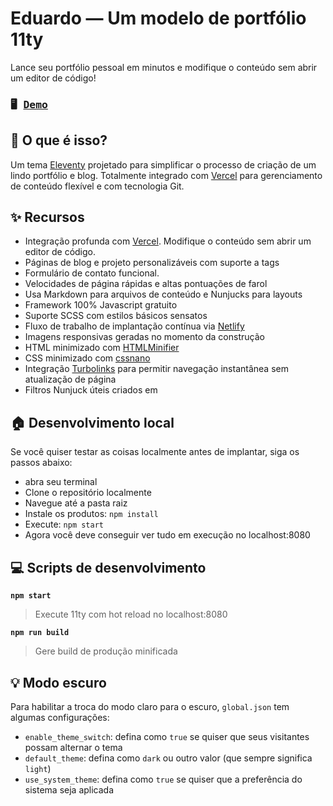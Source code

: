 # Eduardo — Um modelo de portfólio 11ty
Lance seu portfólio pessoal em minutos e modifique o conteúdo sem abrir um editor de código!

### <pre>🖥 [Demo](https://eduardooliveira.dev/)</pre>

## 🤔 O que é isso?
Um tema [Eleventy](https://www.11ty.io/) projetado para simplificar o processo de criação de um lindo portfólio e blog. Totalmente integrado com [Vercel](https://vercel.com/) para gerenciamento de conteúdo flexível e com tecnologia Git.

## ✨ Recursos
* Integração profunda com [Vercel](https://vercel.com/). Modifique o conteúdo sem abrir um editor de código.
* Páginas de blog e projeto personalizáveis ​​com suporte a tags
* Formulário de contato funcional.
* Velocidades de página rápidas e altas pontuações de farol
* Usa Markdown para arquivos de conteúdo e Nunjucks para layouts
* Framework 100% Javascript gratuito
* Suporte SCSS com estilos básicos sensatos
* Fluxo de trabalho de implantação contínua via [Netlify](https://www.netlify.com/)
* Imagens responsivas geradas no momento da construção
* HTML minimizado com [HTMLMinifier](https://github.com/kangax/html-minifier)
* CSS minimizado com [cssnano](https://github.com/cssnano/cssnano)
* Integração [Turbolinks](https://github.com/turbolinks/turbolinks) para permitir navegação instantânea sem atualização de página
* Filtros Nunjuck úteis criados em

## 🏠 Desenvolvimento local
Se você quiser testar as coisas localmente antes de implantar, siga os passos abaixo:

- abra seu terminal
- Clone o repositório localmente
- Navegue até a pasta raiz
- Instale os produtos: `npm install`
- Execute: `npm start`
- Agora você deve conseguir ver tudo em execução no localhost:8080

## 💻 Scripts de desenvolvimento

**`npm start`**

> Execute 11ty com hot reload no localhost:8080

**`npm run build`**

> Gere build de produção minificada

## 💡 Modo escuro

Para habilitar a troca do modo claro para o escuro, `global.json` tem algumas configurações:

- `enable_theme_switch`: defina como `true` se quiser que seus visitantes possam alternar o tema
- `default_theme`: defina como `dark` ou outro valor (que sempre significa `light`)
- `use_system_theme`: defina como `true` se quiser que a preferência do sistema seja aplicada